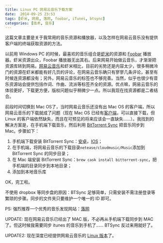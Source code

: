 ```yaml
---
title: Linux PC 网易云音乐下载方案
date:  2014-09-25 23:53
tags: [虾米, 网易, 落网, foobar, iTunes, btsync]
categories: [技术, 音乐]
---
```


这篇文章主要是关于我常用的音乐资源和播放器，以及怎样在网易云音乐没有提供客户端的终端获取资源的方法。

以前用 Windows PC 的时候，最喜欢的音乐组合是[虾米](http://www.xiami.com/)的资源和 [Foobar](http://www.foobar2000.org/) 播放器。虾米资源出众，Foobar 播放器无出其右。后来网易开始做云音乐，才渐渐把资源库转到网易。[网易云音乐](http://music.163.com)和虾米相比，目前的劣势还是内容太少，很多稍微冷门的资源在虾米都能有好几页的评论，在网易云音乐确只有寥寥几条评论，甚至有时候连资源都没有；另外，网易云音乐的标签也不够完善。当然，似乎也很少有音乐资源站会提供包括作词、作曲、流派等标签齐全的资源。优点嘛，网易云音乐的体验更好，下载更方便，版权问题似乎稍微少一点。所以我现在找资源都是二者结合。

前段时间切换到 Mac OS了，当时网易云音乐还没有出 Mac OS 的客户端，所以网易云音乐的下载就成了问题（现在 Mac OS 已经有[客户端](http://music.163.com/#/download)，可以直接下载，但 Linux 的客户端依然缺失，而且在可预见的将来应该会一直缺失……）。我找到的解决方案是，在手机端下载音乐，然后利用 [BitTorrent Sync](http://www.bittorrent.com/sync) 把音乐同步到 Mac。步骤如下：

1. 手机端下载安装 BitTorrent Sync：[安卓](https://play.google.com/store/apps/details?id=com.bittorrent.sync)，[IOS](https://itunes.apple.com/us/app/bittorrent-sync/id665156116?mt=8)；
2. 在手机端，将网易云音乐的下载目录`netease/cloudmusic/Music`添加到 BitTorrent Sync 的同步目录；
3. 在 Mac 端安装 BitTorrent Sync：`brew cask install bittorrent-sync`，把手机端的目录同步到本地目录；
4. 添加到本地音乐库

OK，完工啦。

不使用 dropbox 等同步盘的原因：BTSync 足够简单，只需安装不需注册登录等繁琐的步骤。同步的文件夹只要维护一个唯一的 ID 即可。

PS: 强烈推荐一个优秀的音乐发现网站：[落网](http://www.luoo.net/)

UPDATE: 现在网易云音乐已经出了 MAC 版，不必再从手机端下载同步到 MAC 了。但这时候我需要同步 itunes 的音乐到手机了…… BTSync 反过来用就好了。

UPDATE2: 现在深度已经提供网易云音乐的 [Linux 版本](http://blog.deepin.org/2016/05/netease-cloud-music-for-linux-is-released/)了。
